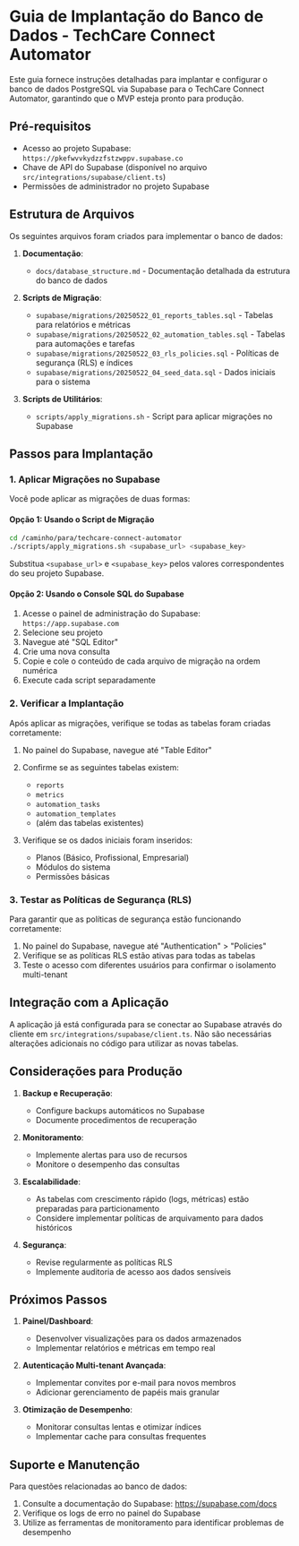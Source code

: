 # Guia de Implantação do Banco de Dados - TechCare Connect Automator

Este guia fornece instruções detalhadas para implantar e configurar o banco de dados PostgreSQL via Supabase para o TechCare Connect Automator, garantindo que o MVP esteja pronto para produção.

## Pré-requisitos

- Acesso ao projeto Supabase: `https://pkefwvvkydzzfstzwppv.supabase.co`
- Chave de API do Supabase (disponível no arquivo `src/integrations/supabase/client.ts`)
- Permissões de administrador no projeto Supabase

## Estrutura de Arquivos

Os seguintes arquivos foram criados para implementar o banco de dados:

1. **Documentação**:
   - `docs/database_structure.md` - Documentação detalhada da estrutura do banco de dados

2. **Scripts de Migração**:
   - `supabase/migrations/20250522_01_reports_tables.sql` - Tabelas para relatórios e métricas
   - `supabase/migrations/20250522_02_automation_tables.sql` - Tabelas para automações e tarefas
   - `supabase/migrations/20250522_03_rls_policies.sql` - Políticas de segurança (RLS) e índices
   - `supabase/migrations/20250522_04_seed_data.sql` - Dados iniciais para o sistema

3. **Scripts de Utilitários**:
   - `scripts/apply_migrations.sh` - Script para aplicar migrações no Supabase

## Passos para Implantação

### 1. Aplicar Migrações no Supabase

Você pode aplicar as migrações de duas formas:

#### Opção 1: Usando o Script de Migração

```bash
cd /caminho/para/techcare-connect-automator
./scripts/apply_migrations.sh <supabase_url> <supabase_key>
```

Substitua `<supabase_url>` e `<supabase_key>` pelos valores correspondentes do seu projeto Supabase.

#### Opção 2: Usando o Console SQL do Supabase

1. Acesse o painel de administração do Supabase: `https://app.supabase.com`
2. Selecione seu projeto
3. Navegue até "SQL Editor"
4. Crie uma nova consulta
5. Copie e cole o conteúdo de cada arquivo de migração na ordem numérica
6. Execute cada script separadamente

### 2. Verificar a Implantação

Após aplicar as migrações, verifique se todas as tabelas foram criadas corretamente:

1. No painel do Supabase, navegue até "Table Editor"
2. Confirme se as seguintes tabelas existem:
   - `reports`
   - `metrics`
   - `automation_tasks`
   - `automation_templates`
   - (além das tabelas existentes)

3. Verifique se os dados iniciais foram inseridos:
   - Planos (Básico, Profissional, Empresarial)
   - Módulos do sistema
   - Permissões básicas

### 3. Testar as Políticas de Segurança (RLS)

Para garantir que as políticas de segurança estão funcionando corretamente:

1. No painel do Supabase, navegue até "Authentication" > "Policies"
2. Verifique se as políticas RLS estão ativas para todas as tabelas
3. Teste o acesso com diferentes usuários para confirmar o isolamento multi-tenant

## Integração com a Aplicação

A aplicação já está configurada para se conectar ao Supabase através do cliente em `src/integrations/supabase/client.ts`. Não são necessárias alterações adicionais no código para utilizar as novas tabelas.

## Considerações para Produção

1. **Backup e Recuperação**:
   - Configure backups automáticos no Supabase
   - Documente procedimentos de recuperação

2. **Monitoramento**:
   - Implemente alertas para uso de recursos
   - Monitore o desempenho das consultas

3. **Escalabilidade**:
   - As tabelas com crescimento rápido (logs, métricas) estão preparadas para particionamento
   - Considere implementar políticas de arquivamento para dados históricos

4. **Segurança**:
   - Revise regularmente as políticas RLS
   - Implemente auditoria de acesso aos dados sensíveis

## Próximos Passos

1. **Painel/Dashboard**:
   - Desenvolver visualizações para os dados armazenados
   - Implementar relatórios e métricas em tempo real

2. **Autenticação Multi-tenant Avançada**:
   - Implementar convites por e-mail para novos membros
   - Adicionar gerenciamento de papéis mais granular

3. **Otimização de Desempenho**:
   - Monitorar consultas lentas e otimizar índices
   - Implementar cache para consultas frequentes

## Suporte e Manutenção

Para questões relacionadas ao banco de dados:

1. Consulte a documentação do Supabase: https://supabase.com/docs
2. Verifique os logs de erro no painel do Supabase
3. Utilize as ferramentas de monitoramento para identificar problemas de desempenho
